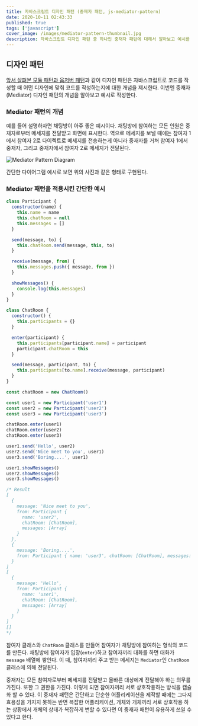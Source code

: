 ```yaml
---
title: 자바스크립트 디자인 패턴 (중재자 패턴, js-mediator-pattern)
date: 2020-10-11 02:43:33
published: true
tags: ['javascript']
cover_image: /images/mediator-pattern-thumbnail.jpg
description: 자바스크립트 디자인 패턴 중 하나인 중재자 패턴에 대해서 알아보고 예시를 작성하여 정리하기
---
```


## 디자인 패턴

[앞서 살펴본 모듈 패턴과 옵저버 패턴](https://imkh.dev/js-design-patterns/)과 같이 디자인 패턴은 자바스크립트로 코드를 작성할 때 어떤 디자인에 맞춰 코드를 작성하는지에 대한 개념을 제시한다. 이번엔 중재자(Mediator) 디자인 패턴의 개념을 알아보고 예시로 작성한다.

### Mediator 패턴의 개념

예를 들어 설명하자면 채팅방이 아주 좋은 예시이다. 채팅방에 참여하는 모든 인원은 중재자로부터 메세지를 전달받고 화면에 표시한다. 역으로 메세지를 보낼 때에는 참여자 1에서 참여자 2로 다이렉트로 메세지를 전송하는게 아니라 중재자를 거쳐 참여자 1에서 중재자, 그리고 중재자에서 참여자 2로 메세지가 전달된다.

![Mediator Pattern Diagram](/images/mediator-pattern-diagram.png)

간단한 다이어그램 예시로 보면 위의 사진과 같은 형태로 구현된다.

### Mediator 패턴을 적용시킨 간단한 예시

```js
class Participant {
  constructor(name) {
    this.name = name
    this.chatRoom = null
    this.messages = []
  }

  send(message, to) {
    this.chatRoom.send(message, this, to)
  }

  receive(message, from) {
    this.messages.push({ message, from })
  }

  showMessages() {
    console.log(this.messages)
  }
}

class ChatRoom {
  constructor() {
    this.participants = {}
  }

  enter(participant) {
    this.participants[participant.name] = participant
    participant.chatRoom = this
  }

  send(message, participant, to) {
    this.participants[to.name].receive(message, participant)
  }
}

const chatRoom = new ChatRoom()

const user1 = new Participant('user1')
const user2 = new Participant('user2')
const user3 = new Participant('user3')

chatRoom.enter(user1)
chatRoom.enter(user2)
chatRoom.enter(user3)

user1.send('Hello', user2)
user2.send('Nice meet to you', user1)
user3.send('Boring....', user1)

user1.showMessages()
user2.showMessages()
user3.showMessages()

/* Result
[
  {
    message: 'Nice meet to you',
    from: Participant {
      name: 'user2',
      chatRoom: [ChatRoom],
      messages: [Array]
    }
  },
  {
    message: 'Boring....',
    from: Participant { name: 'user3', chatRoom: [ChatRoom], messages: [] }
  }
]
[
  {
    message: 'Hello',
    from: Participant {
      name: 'user1',
      chatRoom: [ChatRoom],
      messages: [Array]
    }
  }
]
[]
*/
```

참여자 클래스와 `ChatRoom` 클래스를 만들어 참여자가 채팅방에 참여하는 형식의 코드를 만든다. 채팅방에 참여자가 입장(`enter`)하고 참여자끼리 대화를 하면 대화가 `message` 배열에 쌓인다. 이 때, 참여자끼리 주고 받는 메세지는 `Mediator`인 `ChatRoom` 클래스에 의해 전달된다.

중재자는 모든 참여자로부터 메세지를 전달받고 올바른 대상에게 전달해야 하는 의무를 가진다. 또한 그 권한을 가진다. 이렇게 되면 참여자끼리 서로 상호작용하는 방식을 캡슐화 할 수 있다. 이 중재자 패턴은 간단하고 단순한 어플리케이션을 제작할 때에는 그다지 효용성을 가지지 못하는 반면 복잡한 어플리케이션, 개체와 개체끼리 서로 상호작용 하는 상황에서 개체의 상태가 복잡하게 변할 수 있다면 이 중재자 패턴이 유용하게 쓰일 수 있다고 한다.
